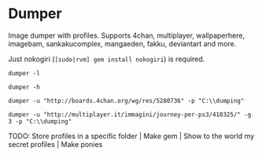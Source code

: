 Dumper
======
Image dumper with profiles. Supports 4chan, multiplayer, wallpaperhere, imagebam, sankakucomplex, mangaeden, fakku, deviantart and more.


Just nokogiri (`[sudo|rvm] gem install nokogiri`) is required.


`dumper -l`

`dumper -h`

`dumper -u "http://boards.4chan.org/wg/res/5280736" -p "C:\\dumping"`

`dumper -u "http://multiplayer.it/immagini/journey-per-ps3/410325/" -g 3 -p "C:\\dumping"`

TODO: Store profiles in a specific folder | Make gem | Show to the world my secret profiles | Make ponies
